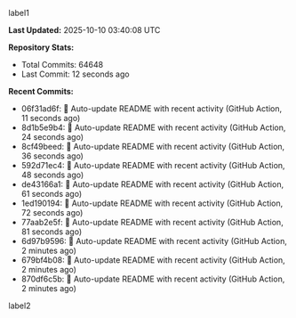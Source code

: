 
label1 
<!-- ACTIVITY_START -->
**Last Updated:** 2025-10-10 03:40:08 UTC

**Repository Stats:**
- Total Commits: 64648
- Last Commit: 12 seconds ago

**Recent Commits:**
- 06f31ad6f: 🤖 Auto-update README with recent activity (GitHub Action, 11 seconds ago)
- 8d1b5e9b4: 🤖 Auto-update README with recent activity (GitHub Action, 24 seconds ago)
- 8cf49beed: 🤖 Auto-update README with recent activity (GitHub Action, 36 seconds ago)
- 592d71ec4: 🤖 Auto-update README with recent activity (GitHub Action, 48 seconds ago)
- de43166a1: 🤖 Auto-update README with recent activity (GitHub Action, 61 seconds ago)
- 1ed190194: 🤖 Auto-update README with recent activity (GitHub Action, 72 seconds ago)
- 77aab2e5f: 🤖 Auto-update README with recent activity (GitHub Action, 81 seconds ago)
- 6d97b9596: 🤖 Auto-update README with recent activity (GitHub Action, 2 minutes ago)
- 679bf4b08: 🤖 Auto-update README with recent activity (GitHub Action, 2 minutes ago)
- 870df6c5b: 🤖 Auto-update README with recent activity (GitHub Action, 2 minutes ago)
<!-- ACTIVITY_END -->

label2
